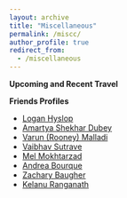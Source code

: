 ```yaml
---
layout: archive
title: "Miscellaneous"
permalink: /miscc/
author_profile: true
redirect_from:
  - /miscellaneous
---
```



**Upcoming and Recent Travel**

**Friends Profiles**

* [Logan Hyslop](https://loganhyslop.github.io/)
* [Amartya Shekhar Dubey](https://amartyasd.github.io/)
* [Varun (Rooney) Malladi](https://varunmalladi.github.io/)
* [Vaibhav Sutrave](https://vbvstrv.github.io/info.html)
* [Mel Mokhtarzad](https://mealaud.com/)
* [Andrea Bourque](https://www.math.lsu.edu/~abour99/)
* [Zachary Baugher](https://www.math.ucla.edu/~zmb/)
* [Kelanu Ranganath](https://kelanu.com/)
